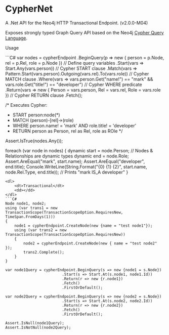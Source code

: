 CypherNet
=========

A .Net API for the Neo4j HTTP Transactional Endpoint. (v2.0.0-M04)

Exposes strongly typed Graph Query API based on the Neo4j [Cypher Query Language](http://docs.neo4j.org/chunked/milestone/cypher-query-lang.html).


<dl>
    <dt>Usage</dt>
    <dd></dd>
</dl>
```C#
var nodes = cypherEndpoint
        .BeginQuery(p => new { person = p.Node, rel = p.Rel, role = p.Node }) // Define query variables
        .Start(vars => Start.Any(vars.person)) // Cypher START clause
        .Match(vars => Pattern.Start(vars.person).Outgoing(vars.rel).To(vars.role))  // Cypher MATCH clause
        .Where(vars => vars.person.Get<string>("name!") == "mark" && vars.role.Get<string>("title!") == "developer") // Cypher WHERE predicate
        .Return(vars => new { Person = vars.person, Rel = vars.rel, Role = vars.role }) // Cypher RETURN clause
        .Fetch();

/* Executes Cypher: 
 * START person:node(*) 
 * MATCH (person)-[rel]->(role) 
 * WHERE person.name! = 'mark' AND role.title! = 'developer' 
 * RETURN person as Person, rel as Rel, role as ROle
*/

Assert.IsTrue(nodes.Any());

foreach (var node in nodes)
{
    dynamic start = node.Person;  // Nodes & Relationships are dynamic types
    dynamic end = node.Role;
    Assert.AreEqual("mark", start.name);
    Assert.AreEqual("developer", end.title);
    Console.WriteLine(String.Format("{0} {1} {2}", start.name, node.Rel.Type, end.title)); // Prints "mark IS_A developer"
}
```
<dl>
    <dt>Transactional</dt>
    <dd></dd>
</dl>
```C#
Node node1, node2;
using (var trans1 = new TransactionScope(TransactionScopeOption.RequiresNew, TimeSpan.FromDays(1)))
{
	node1 = cypherEndpoint.CreateNode(new {name = "test node1"});
	using (var trans2 = new TransactionScope(TransactionScopeOption.RequiresNew))
	{
		node2 = cypherEndpoint.CreateNode(new { name = "test node2" });
		trans2.Complete();
	}
}

var node1Query = cypherEndpoint.BeginQuery(s => new {node1 = s.Node})
						 .Start(s => Start.At(s.node1, node1.Id))
						 .Return(r => new {r.node1})
						 .Fetch()
						 .FirstOrDefault();

var node2Query = cypherEndpoint.BeginQuery(s => new {node2 = s.Node})
						 .Start(s => Start.At(s.node2, node2.Id))
						 .Return(r => new {r.node2})
						 .Fetch()
						 .FirstOrDefault();

Assert.IsNull(node1Query);
Assert.IsNotNull(node2Query);
```
